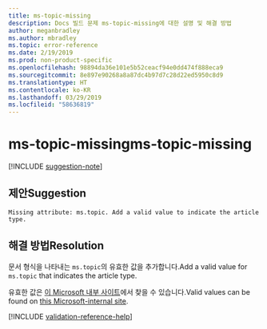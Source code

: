 ```yaml
---
title: ms-topic-missing
description: Docs 빌드 문제 ms-topic-missing에 대한 설명 및 해결 방법
author: meganbradley
ms.author: mbradley
ms.topic: error-reference
ms.date: 2/19/2019
ms.prod: non-product-specific
ms.openlocfilehash: 98894da36e101e5b52ceacf94e0dd474f888eca9
ms.sourcegitcommit: 8e897e90268a8a87dc4b97d7c28d22ed5950c8d9
ms.translationtype: HT
ms.contentlocale: ko-KR
ms.lasthandoff: 03/29/2019
ms.locfileid: "58636819"
---
```

# <a name="ms-topic-missing"></a><span data-ttu-id="3c1da-103">ms-topic-missing</span><span class="sxs-lookup"><span data-stu-id="3c1da-103">ms-topic-missing</span></span>

[!INCLUDE [suggestion-note](includes/suggestion-note.md)]

## <a name="suggestion"></a><span data-ttu-id="3c1da-104">제안</span><span class="sxs-lookup"><span data-stu-id="3c1da-104">Suggestion</span></span>

`Missing attribute: ms.topic. Add a valid value to indicate the article type.`

## <a name="resolution"></a><span data-ttu-id="3c1da-105">해결 방법</span><span class="sxs-lookup"><span data-stu-id="3c1da-105">Resolution</span></span>

<span data-ttu-id="3c1da-106">문서 형식을 나타내는 `ms.topic`의 유효한 값을 추가합니다.</span><span class="sxs-lookup"><span data-stu-id="3c1da-106">Add a valid value for `ms.topic` that indicates the article type.</span></span>

<span data-ttu-id="3c1da-107">유효한 값은 [이 Microsoft 내부 사이트](https://docsmetadatatool.azurewebsites.net/allowlists)에서 찾을 수 있습니다.</span><span class="sxs-lookup"><span data-stu-id="3c1da-107">Valid values can be found on [this Microsoft-internal site](https://docsmetadatatool.azurewebsites.net/allowlists).</span></span>

<!--make sure to add this file to your includes folder and verify the path-->
[!INCLUDE [validation-reference-help](includes/validation-reference-help.md)]